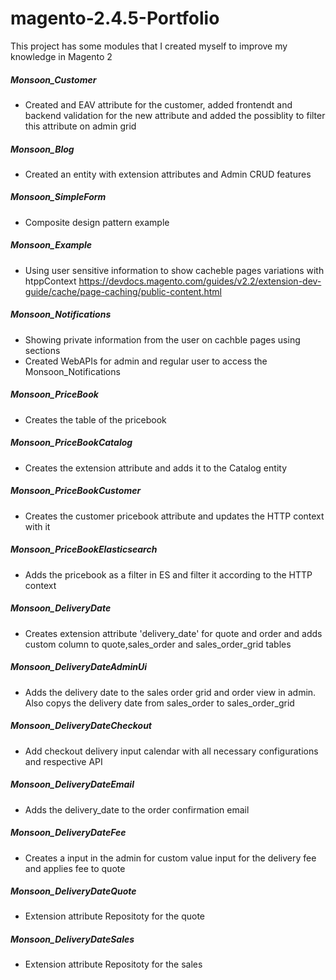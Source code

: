 # magento-2.4.5-Portfolio

This project has some modules that I created myself to improve my knowledge in Magento 2


##### Monsoon_Customer 
   * Created and EAV attribute for the customer, added frontendt and backend validation for the new attribute and added the possiblity to filter this attribute on admin grid

##### Monsoon_Blog 
   * Created an entity with extension attributes and Admin CRUD features 

##### Monsoon_SimpleForm 
   * Composite design pattern example

##### Monsoon_Example 
   * Using user sensitive information to show cacheble pages variations with htppContext https://devdocs.magento.com/guides/v2.2/extension-dev-guide/cache/page-caching/public-content.html

##### Monsoon_Notifications 
   * Showing private information from the user on cachble pages using sections
   * Created WebAPIs for admin and regular user to access the Monsoon_Notifications

##### Monsoon_PriceBook 
   * Creates the table of the pricebook 
##### Monsoon_PriceBookCatalog 
   * Creates the extension attribute and adds it to the Catalog entity
##### Monsoon_PriceBookCustomer
   * Creates the customer pricebook attribute and updates the HTTP context with it
##### Monsoon_PriceBookElasticsearch
   * Adds the pricebook as a filter in ES and filter it according to the HTTP context

##### Monsoon_DeliveryDate
   * Creates extension attribute 'delivery_date' for quote and order and adds custom column to quote,sales_order and sales_order_grid tables
##### Monsoon_DeliveryDateAdminUi 
   * Adds the delivery date to the sales order grid and order view in admin. Also copys the delivery date from sales_order to sales_order_grid
##### Monsoon_DeliveryDateCheckout 
   * Add checkout  delivery input calendar with all necessary configurations and respective API
##### Monsoon_DeliveryDateEmail
   * Adds the delivery_date to the order confirmation email
##### Monsoon_DeliveryDateFee
   * Creates a input in the admin for custom value input for the delivery fee and applies fee to quote
##### Monsoon_DeliveryDateQuote
   * Extension attribute Repositoty for the quote
##### Monsoon_DeliveryDateSales
   * Extension attribute Repositoty for the sales
